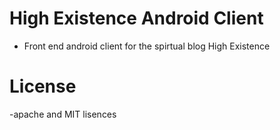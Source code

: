 High Existence Android Client
=======

- Front end android client for the spirtual blog High Existence

License
=======

-apache and MIT lisences